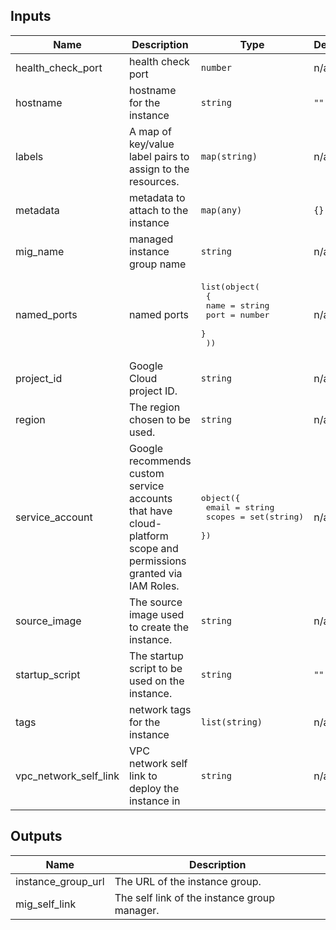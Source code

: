 
<!-- BEGINNING OF PRE-COMMIT-TERRAFORM DOCS HOOK -->
## Inputs

| Name | Description | Type | Default | Required |
|------|-------------|------|---------|:--------:|
| health\_check\_port | health check port | `number` | n/a | yes |
| hostname | hostname for the instance | `string` | `""` | no |
| labels | A map of key/value label pairs to assign to the resources. | `map(string)` | n/a | yes |
| metadata | metadata to attach to the instance | `map(any)` | `{}` | no |
| mig\_name | managed instance group name | `string` | n/a | yes |
| named\_ports | named ports | <pre>list(object(<br>    {<br>      name = string<br>      port = number<br>    }<br>  ))</pre> | n/a | yes |
| project\_id | Google Cloud project ID. | `string` | n/a | yes |
| region | The region chosen to be used. | `string` | n/a | yes |
| service\_account | Google recommends custom service accounts that have cloud-platform scope and permissions granted via IAM Roles. | <pre>object({<br>    email  = string<br>    scopes = set(string)<br>  })</pre> | n/a | yes |
| source\_image | The source image used to create the instance. | `string` | n/a | yes |
| startup\_script | The startup script to be used on the instance. | `string` | `""` | no |
| tags | network tags for the instance | `list(string)` | n/a | yes |
| vpc\_network\_self\_link | VPC network self link to deploy the instance in | `string` | n/a | yes |

## Outputs

| Name | Description |
|------|-------------|
| instance\_group\_url | The URL of the instance group. |
| mig\_self\_link | The self link of the instance group manager. |

<!-- END OF PRE-COMMIT-TERRAFORM DOCS HOOK -->
